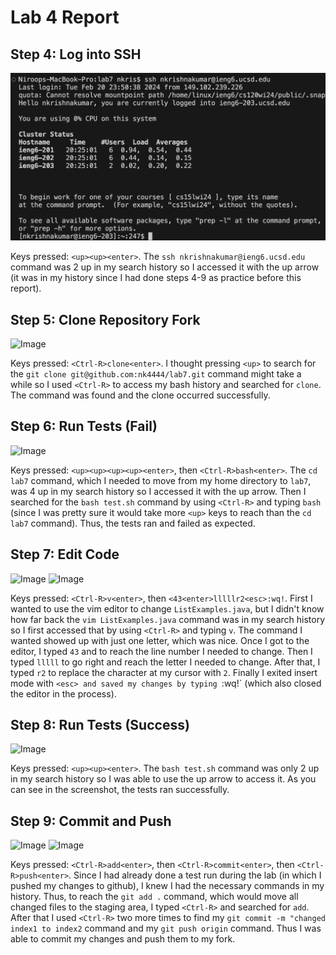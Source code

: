 # Lab 4 Report

## Step 4: Log into SSH 

![Image](lab4-img/4-ssh.png)

Keys pressed: `<up><up><enter>`. The `ssh nkrishnakumar@ieng6.ucsd.edu` command was 2 up in my search history so I accessed it with the up arrow (it was in my history since I had done steps 4-9 as practice before this report).


## Step 5: Clone Repository Fork

![Image](lab4-img/5-clone)

Keys pressed: `<Ctrl-R>clone<enter>`. I thought pressing `<up>` to search for the `git clone git@github.com:nk4444/lab7.git` command might take a while so I used `<Ctrl-R>` to access my bash history and searched for `clone`. The command was found and the clone occurred successfully.


## Step 6: Run Tests (Fail)

![Image](lab4-img/6-test)

Keys pressed: `<up><up><up><up><enter>`, then `<Ctrl-R>bash<enter>`. The `cd lab7` command, which I needed to move from my home directory to `lab7`, was 4 up in my search history so I accessed it with the up arrow. Then I searched for the `bash test.sh` command by using `<Ctrl-R>` and typing `bash` (since I was pretty sure it would take more `<up>` keys to reach than the `cd lab7` command). Thus, the tests ran and failed as expected.


## Step 7: Edit Code

![Image](lab4-img/7-vim)
![Image](lab4-img/7-edit)

Keys pressed: `<Ctrl-R>v<enter>`, then `<43<enter>lllllr2<esc>:wq!`. First I wanted to use the vim editor to change `ListExamples.java`, but I didn't know how far back the `vim ListExamples.java` command was in my search history so I first accessed that by using `<Ctrl-R>` and typing `v`. The command I wanted showed up with just one letter, which was nice. Once I got to the editor, I typed `43` and <enter> to reach the line number I needed to change. Then I typed `lllll` to go right and reach the letter I needed to change. After that, I typed `r2` to replace the character at my cursor with `2`. Finally I exited insert mode with `<esc> and saved my changes by typing `:wq!` (which also closed the editor in the process).


## Step 8: Run Tests (Success)

![Image](lab4-img/8-test)

Keys pressed: `<up><up><enter>`. The `bash test.sh` command was only 2 up in my search history so I was able to use the up arrow to access it. As you can see in the screenshot, the tests ran successfully.


## Step 9: Commit and Push

![Image](lab4-img/9-commit)
![Image](lab4-img/9-push)

Keys pressed: `<Ctrl-R>add<enter>`, then `<Ctrl-R>commit<enter>`, then `<Ctrl-R>push<enter>`. Since I had already done a test run during the lab (in which I pushed my changes to github), I knew I had the necessary commands in my history. Thus, to reach the `git add .` command, which would move all changed files to the staging area, I typed `<Ctrl-R>` and searched for `add`. After that I used `<Ctrl-R>` two more times to find my `git commit -m "changed index1 to index2` command and my `git push origin` command. Thus I was able to commit my changes and push them to my fork.




